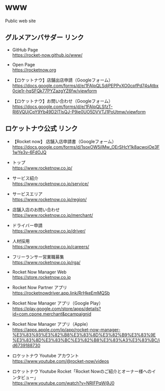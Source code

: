 # www
Public web site

## グルメアンバサダー リンク
- GitHub Page  
https://rocket-now.github.io/www/

- Open Page  
https://rocketnow.org

- 【ロケットナウ】店舗出店申請（Googleフォーム）  
https://docs.google.com/forms/d/e/1FAIpQLSdjPEPPvXO0cpfPd74sAtbx0cje1r-hqSFQk77PYZazgYZ6fw/viewform

- 【ロケットナウ】お問い合わせ（Googleフォーム）  
https://docs.google.com/forms/d/e/1FAIpQLSfzT-Rl6VQUjCpY9Yb49D2lTIsQJ-P9ie0UO5DVVTJ1PoUtmw/viewform


## ロケットナウ公式 リンク
- 【Rocket now】 店舗入店申請書（Googleフォーム）  
https://docs.google.com/forms/d/1soxOW5jIMw_OErSHcY1k8acwoiOe3F1wYe3v-6FdOJQ

- トップ  
https://www.rocketnow.co.jp/

- サービス紹介  
https://www.rocketnow.co.jp/service/

- サービスエリア  
https://www.rocketnow.co.jp/region/

- 店舗入店のお問い合わせ  
https://www.rocketnow.co.jp/merchant/

- ドライバー申請  
https://www.rocketnow.co.jp/driver/

- 人材採用  
https://www.rocketnow.co.jp/careers/

- フリーランサー営業職募集  
https://www.rocketnow.co.jp/rga/


- Rocket Now Manager Web  
https://store.rocketnow.co.jp


- Rocket Now Partner アプリ  
https://rocketnowdriver.app.link/RrHkeEmMQSb

- Rocket Now Manager アプリ（Google Play）  
https://play.google.com/store/apps/details?id=com.cpone.merchant&pcampaignid
 
- Rocket Now Manager アプリ（Apple）  
https://apps.apple.com/jp/app/rocket-now-manager-%E3%83%93%E3%82%B8%E3%83%8D%E3%82%B9%E3%83%9E%E3%83%8D%E3%83%BC%E3%82%B8%E3%83%A3%E3%83%BC/id6739188730


- ロケットナウ Youtube アカウント  
https://www.youtube.com/@rocket-now/videos

- ロケットナウ Youtube Rocket「Rocket Nowのご紹介とオーナー様へのインタビュー」  
https://www.youtube.com/watch?v=NRIFPqWj9J0